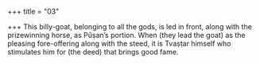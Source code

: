 +++
title = "03"

+++
This billy-goat, belonging to all the gods, is led in front, along with the  prizewinning horse, as Pūṣan’s portion.
When (they lead the goat) as the pleasing fore-offering along with the  steed, it is Tvaṣṭar himself who stimulates him for (the deed) that
brings good fame. 